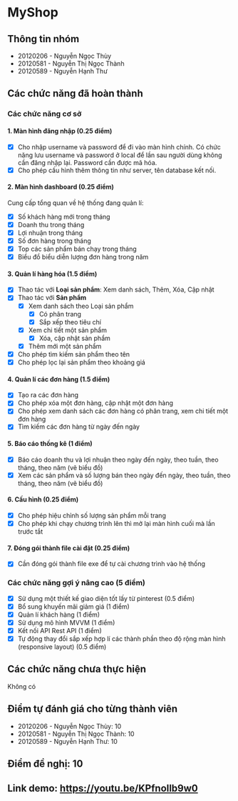 # MyShop

## Thông tin nhóm

- 20120206 - Nguyễn Ngọc Thùy
- 20120581 - Nguyễn Thị Ngọc Thành
- 20120589 - Nguyễn Hạnh Thư

## Các chức năng đã hoàn thành

### Các chức năng cơ sở

#### 1. Màn hình đăng nhập (0.25 điểm)

- [x] Cho nhập username và password để đi vào màn hình chính. Có chức năng lưu username và password ở local để lần sau người dùng không cần đăng nhập lại. Password cần được mã hóa.
- [x] Cho phép cấu hình thêm thông tin như server, tên database kết nối.

#### 2. Màn hình dashboard (0.25 điểm)

Cung cấp tổng quan về hệ thống đang quản lí:
- [x] Số khách hàng mới trong tháng
- [x] Doanh thu trong tháng
- [x] Lợi nhuận trong tháng
- [x] Số đơn hàng trong tháng
- [x] Top các sản phẩm bán chạy trong tháng
- [x] Biểu đồ biểu diễn lượng đơn hàng trong năm

#### 3. Quản lí hàng hóa (1.5 điểm)

- [x] Thao tác với **Loại sản phẩm**: Xem danh sách, Thêm, Xóa, Cập nhật
- [x] Thao tác với **Sản phẩm**
    - [x] Xem danh sách theo Loại sản phẩm
        - [x] Có phân trang
        - [x] Sắp xếp theo tiêu chí
    - [x] Xem chi tiết một sản phẩm
        - [x] Xóa, cập nhật sản phẩm
    - [x] Thêm mới một sản phẩm
- [x] Cho phép tìm kiếm sản phẩm theo tên
- [x] Cho phép lọc lại sản phẩm theo khoảng giá

#### 4. Quản lí các đơn hàng (1.5 điểm)

- [x]  Tạo ra các đơn hàng
- [x]  Cho phép xóa một đơn hàng, cập nhật một đơn hàng
- [x]  Cho phép xem danh sách các đơn hàng có phân trang, xem chi tiết một đơn hàng
- [x]  Tìm kiếm các đơn hàng từ ngày đến ngày

#### 5. Báo cáo thống kê (1 điểm)

- [x] Báo cáo doanh thu và lợi nhuận theo ngày đến ngày, theo tuần, theo tháng, theo năm (vẽ biểu đồ)
- [x] Xem các sản phẩm và số lượng bán theo ngày đến ngày, theo tuần, theo tháng, theo năm (vẽ biểu đồ)

#### 6. Cấu hình (0.25 điểm)

- [x] Cho phép hiệu chỉnh số lượng sản phẩm mỗi trang
- [x] Cho phép khi chạy chương trình lên thì mở lại màn hình cuối mà lần trước tắt

#### 7. Đóng gói thành file cài đặt (0.25 điểm)

- [x] Cần đóng gói thành file exe để tự cài chương trình vào hệ thống

### Các chức năng gợi ý nâng cao (5 điểm)

- [x] Sử dụng một thiết kế giao diện tốt lấy từ pinterest (0.5 điểm)
- [x] Bổ sung khuyến mãi giảm giá (1 điểm)
- [x] Quản lí khách hàng (1 điểm)
- [x] Sử dụng mô hình MVVM (1 điểm)
- [x] Kết nối API Rest API (1 điểm)
- [x] Tự động thay đổi sắp xếp hợp lí các thành phần theo độ rộng màn hình (responsive layout) (0.5 điểm)

## Các chức năng chưa thực hiện

Không có

## Điểm tự đánh giá cho từng thành viên

- 20120206 - Nguyễn Ngọc Thùy: 10
- 20120581 - Nguyễn Thị Ngọc Thành: 10
- 20120589 - Nguyễn Hạnh Thư: 10

## Điểm đề nghị: 10

## Link demo: https://youtu.be/KPfnoIlb9w0